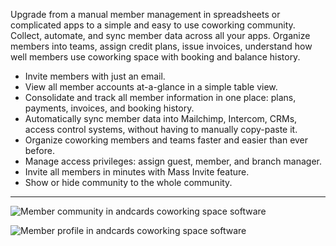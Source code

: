 Upgrade from a manual member management in spreadsheets or complicated apps to a simple and easy to use coworking community. Collect, automate, and sync member data across all your apps. Organize members into teams, assign credit plans, issue invoices, understand how well members use coworking space with booking and balance history.

- Invite members with just an email.
- View all member accounts at-a-glance in a simple table view.
- Consolidate and track all member information in one place: plans, payments, invoices, and booking history.
- Automatically sync member data into Mailchimp, Intercom, CRMs, access control systems, without having to manually copy-paste it.
- Organize coworking members and teams faster and easier than ever before.
- Manage access privileges: assign guest, member, and branch manager.
- Invite all members in minutes with Mass Invite feature.
- Show or hide community to the whole community.

---

![Member community in andcards coworking space software](https://d7ccq1i35b0cj.cloudfront.net/andcards-directory-members-light-en-1920-1200.png)

![Member profile in andcards coworking space software](https://d7ccq1i35b0cj.cloudfront.net/andcards-directory-user-main-light-en-1920-1200.png)
